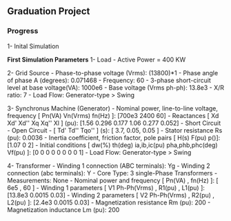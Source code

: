 ## Graduation Project

### Progress

1- Inital Simulation

**First Simulation Parameters**
1- Load 
    - Active Power = 400 KW

2- Grid Source
    - Phase-to-phase voltage (Vrms): (13800)*1
    - Phase angle of phase A (degrees): 0.071468
    - Frequency: 60
    - 3-phase short-circuit level at base voltage(VA): 1000e6
    - Base voltage (Vrms ph-ph): 13.8e3
    - X/R ratio: 7
    - Load Flow: Generator-type > Swing

3- Synchronus Machine (Generator)
    - Nominal power, line-to-line voltage, frequency [ Pn(VA)  Vn(Vrms)  fn(Hz) ]: [700e3 2400 60]
    - Reactances [ Xd  Xd'  Xd''  Xq  Xq''  Xl ] (pu): [1.56 0.296 0.177 1.06 0.277 0.052]
    - Short Circuit
    - Open Circuit
    - [ Td'  Td''  Tqo'' ] (s): [ 3.7, 0.05, 0.05 ]
    - Stator resistance Rs (pu): 0.0036
    - Inertia coefficient, friction factor, pole pairs [ H(s)  F(pu)  p()]: [1.07 0 2]
    - Initial conditions [ dw(%)  th(deg)  ia,ib,ic(pu)  pha,phb,phc(deg)  Vf(pu) ]: [0 0 0 0 0 0 0 0 1]
    - Load Flow: Generator-type > Swing

4- Transformer
    - Winding 1 connection (ABC terminals): Yg
    - Winding 2 connection (abc terminals): Y
    - Core Type: 3 single-Phase Transformers
    - Measurements: None
    - Nominal power and frequency  [ Pn(VA) , fn(Hz) ]: [ 6e5 , 60 ]
    - Winding 1 parameters [ V1 Ph-Ph(Vrms) , R1(pu) , L1(pu) ]: [13.8e3 0.0015 0.03]
    - Winding 2 parameters [ V2 Ph-Ph(Vrms) , R2(pu) , L2(pu) ]: [2.4e3 0.0015 0.03]
    - Magnetization resistance  Rm (pu): 200
    - Magnetization inductance  Lm (pu): 200


